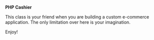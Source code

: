 **PHP Cashier**

This class is your friend when you are building a custom e-commerce application. The only limitation over here is your imagination.

Enjoy!